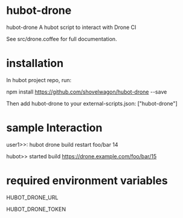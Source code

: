 # hubot-drone

hubot-drone
A hubot script to interact with Drone CI

See src/drone.coffee for full documentation.

# installation
In hubot project repo, run:

npm install https://github.com/shovelwagon/hubot-drone --save

Then add hubot-drone to your external-scripts.json:
["hubot-drone"]

# sample Interaction
user1>>: hubot drone build restart foo/bar 14

hubot>> started build https://drone.example.com/foo/bar/15

# required environment variables
HUBOT_DRONE_URL

HUBOT_DRONE_TOKEN
